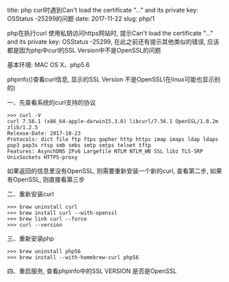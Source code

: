 title: php curl时遇到Can't load the certificate "..." and its private key: OSStatus -25299的问题
date: 2017-11-22
slug: php/1

php在执行curl 使用私钥访问https网站时, 提示Can't load the certificate "..." and its private key: OSStatus -25299, 在此之前还有提示其他类似的错误, 应该都是因为php中curl的SSL Version中不是OpenSSL的问题

基本环境:
MAC OS X、php5.6

phpinfo()查看curl信息, 显示的SSL Version 不是OpenSSL(在linux可能也显示别的)

一、先查看系统的curl支持的协议

```
>>> curl -V
curl 7.56.1 (x86_64-apple-darwin15.3.0) libcurl/7.56.1 OpenSSL/1.0.2m zlib/1.2.5
Release-Date: 2017-10-23
Protocols: dict file ftp ftps gopher http https imap imaps ldap ldaps pop3 pop3s rtsp smb smbs smtp smtps telnet tftp
Features: AsynchDNS IPv6 Largefile NTLM NTLM_WB SSL libz TLS-SRP UnixSockets HTTPS-proxy
```
如果返回的信息里没有OpenSSL, 则需要重新安装一个新的curl, 查看第二步, 如果有OpenSSL, 则直接看第三步

二、重新安装curl
```
>>> brew uninstall curl
>>> brew install curl --with-openssl
>>> brew link curl --force
>>> curl --version
```

三、重新安装php
```
>>> brew uninstall php56
>>> brew install --with-homebrew-curl php56
```

四、重启服务, 查看phpinfo中的SSL VERSION 是否是OpenSSL
